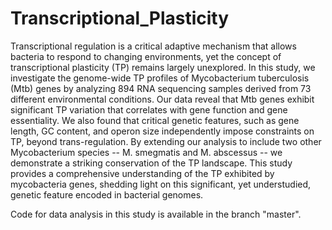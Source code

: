 # Transcriptional_Plasticity

Transcriptional regulation is a critical adaptive mechanism that allows bacteria to respond to changing environments, yet the concept of transcriptional plasticity (TP) remains largely unexplored. In this study, we investigate the genome-wide TP profiles of Mycobacterium tuberculosis (Mtb) genes by analyzing 894 RNA sequencing samples derived from 73 different environmental conditions. Our data reveal that Mtb genes exhibit significant TP variation that correlates with gene function and gene essentiality. We also found that critical genetic features, such as gene length, GC content, and operon size independently impose constraints on TP, beyond trans-regulation. By extending our analysis to include two other Mycobacterium species -- M. smegmatis and M. abscessus -- we demonstrate a striking conservation of the TP landscape. This study provides a comprehensive understanding of the TP exhibited by mycobacteria genes, shedding light on this significant, yet understudied, genetic feature encoded in bacterial genomes.

Code for data analysis in this study is available in the branch "master".
